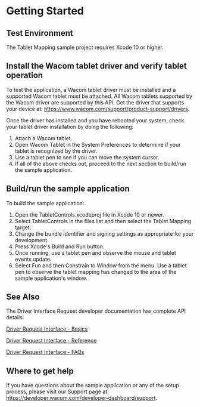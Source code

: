 # Getting Started

## Test Environment
The Tablet Mapping sample project requires Xcode 10 or higher.

## Install the Wacom tablet driver and verify tablet operation
To test the application, a Wacom tablet driver must be installed and a supported Wacom tablet must be attached. All Wacom tablets supported by the Wacom driver are supported by this API. Get the driver that supports your device at: https://www.wacom.com/support/product-support/drivers.  

Once the driver has installed and you have rebooted your system, check your tablet driver installation by doing the following:

1. Attach a Wacom tablet.
1. Open Wacom Tablet in the System Preferences to determine if your tablet is recognized by the driver.
1. Use a tablet pen to see if you can move the system cursor.
1. If all of the above checks out, proceed to the next section to build/run the sample application.

## Build/run the sample application
To build the sample application:

1. Open the TabletControls.xcodeproj file in Xcode 10 or newer.
2. Select TabletControls in the files list and then select the Tablet Mapping target.
3. Change the bundle identifier and signing settings as appropriate for your development.
4. Press Xcode's Build and Run button.
5. Once running, use a tablet pen and observe the mouse and tablet events update.
5. Select Fun and then Constrain to Window from the menu. Use a tablet pen to observe the tablet mapping has changed to the area of the sample application's window.

<a name="dri-see-also"></a>
## See Also  

The Driver Interface Request developer documentation has complete API details:

[Driver Request Interface - Basics](https://developer-docs.wacom.com/intuos-cintiq-business-tablets/docs/dri-basics)

[Driver Request Interface - Reference](https://developer-docs.wacom.com/intuos-cintiq-business-tablets/docs/dri-reference)

[Driver Request Interface - FAQs](https://developer-docs.wacom.com/intuos-cintiq-business-tablets/docs/dri-faqs)


## Where to get help
If you have questions about the sample application or any of the setup process, please visit our Support page at: https://developer.wacom.com/developer-dashboard/support.